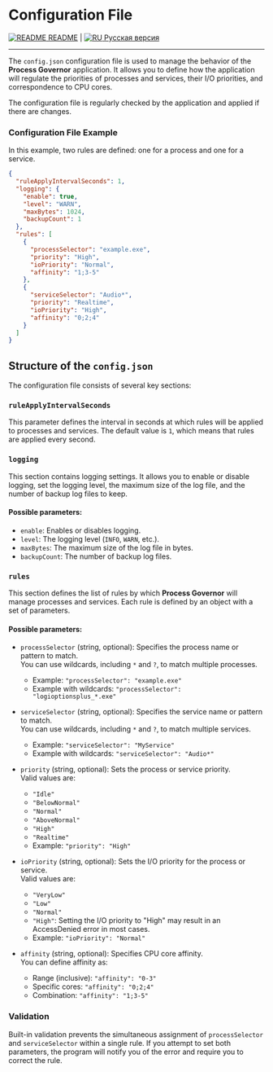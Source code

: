 # Configuration File

[![README](icons/readme.png) README](README.md) | [![RU](icons/ru.png) Русская версия](configuration_file.ru.md)

---

The `config.json` configuration file is used to manage the behavior of the **Process Governor** application. It allows
you to define how the application will regulate the priorities of processes and services, their I/O priorities, and
correspondence to CPU cores.

The configuration file is regularly checked by the application and applied if there are changes.

### Configuration File Example

In this example, two rules are defined: one for a process and one for a service.

```json
{
  "ruleApplyIntervalSeconds": 1,
  "logging": {
    "enable": true,
    "level": "WARN",
    "maxBytes": 1024,
    "backupCount": 1
  },
  "rules": [
    {
      "processSelector": "example.exe",
      "priority": "High",
      "ioPriority": "Normal",
      "affinity": "1;3-5"
    },
    {
      "serviceSelector": "Audio*",
      "priority": "Realtime",
      "ioPriority": "High",
      "affinity": "0;2;4"
    }
  ]
}
```

## Structure of the `config.json`

The configuration file consists of several key sections:

### `ruleApplyIntervalSeconds`

This parameter defines the interval in seconds at which rules will be applied to processes and services. The default
value is `1`, which means that rules are applied every second.

### `logging`

This section contains logging settings. It allows you to enable or disable logging, set the logging level, the maximum
size of the log file, and the number of backup log files to keep.

#### Possible parameters:

- `enable`: Enables or disables logging.
- `level`: The logging level (`INFO`, `WARN`, etc.).
- `maxBytes`: The maximum size of the log file in bytes.
- `backupCount`: The number of backup log files.

### `rules`

This section defines the list of rules by which **Process Governor** will manage processes and services. Each rule is
defined by an object with a set of parameters.

#### Possible parameters:

- `processSelector` (string, optional): Specifies the process name or pattern to match.  
  You can use wildcards, including `*` and `?`, to match multiple processes.
    - Example: `"processSelector": "example.exe"`
    - Example with wildcards: `"processSelector": "logioptionsplus_*.exe"`


- `serviceSelector` (string, optional): Specifies the service name or pattern to match.  
  You can use wildcards, including `*` and `?`, to match multiple services.
    - Example: `"serviceSelector": "MyService"`
    - Example with wildcards: `"serviceSelector": "Audio*"`


- `priority` (string, optional): Sets the process or service priority.  
  Valid values are:
    - `"Idle"`
    - `"BelowNormal"`
    - `"Normal"`
    - `"AboveNormal"`
    - `"High"`
    - `"Realtime"`
    - Example: `"priority": "High"`


- `ioPriority` (string, optional): Sets the I/O priority for the process or service.  
  Valid values are:
    - `"VeryLow"`
    - `"Low"`
    - `"Normal"`
    - `"High"`: Setting the I/O priority to "High" may result in an AccessDenied error in most cases.
    - Example: `"ioPriority": "Normal"`


- `affinity` (string, optional): Specifies CPU core affinity.  
  You can define affinity as:
    - Range (inclusive): `"affinity": "0-3"`
    - Specific cores: `"affinity": "0;2;4"`
    - Combination: `"affinity": "1;3-5"`

### Validation

Built-in validation prevents the simultaneous assignment of `processSelector` and `serviceSelector` within a single
rule. If you attempt to set both parameters, the program will notify you of the error and require you to correct the
rule.
